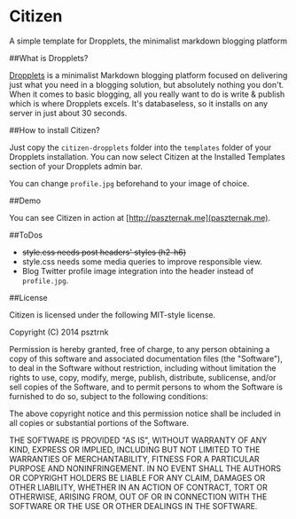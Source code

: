 Citizen
=======

A simple template for Dropplets, the minimalist markdown blogging platform

##What is Dropplets?

[Dropplets](https://github.com/circa75/dropplets) is a minimalist Markdown blogging platform focused on delivering just what you need in a blogging solution, but absolutely nothing you don't. When it comes to basic blogging, all you really want to do is write & publish which is where Dropplets excels. It's databaseless, so it installs on any server in just about 30 seconds. 

##How to install Citizen?

Just copy the `citizen-dropplets` folder into the `templates` folder of your Dropplets installation. You can now select Citizen at the Installed Templates section of your Dropplets admin bar.

You can change `profile.jpg` beforehand to your image of choice.

##Demo

You can see Citizen in action at [http://paszternak.me](paszternak.me).

##ToDos

- ~~style.css needs post headers' styles (h2-h6)~~
- style.css needs some media queries to improve responsible view.
- Blog Twitter profile image integration into the header instead of `profile.jpg`.

##License

Citizen is licensed under the following MIT-style license.

Copyright (C) 2014 psztrnk


Permission is hereby granted, free of charge, to any person obtaining a copy of this software and associated documentation files (the "Software"), to deal in the Software without restriction, including without limitation the rights to use, copy, modify, merge, publish, distribute, sublicense, and/or sell copies of the Software, and to permit persons to whom the Software is furnished to do so, subject to the following conditions:

The above copyright notice and this permission notice shall be included in all copies or substantial portions of the Software.

THE SOFTWARE IS PROVIDED "AS IS", WITHOUT WARRANTY OF ANY KIND, EXPRESS OR IMPLIED, INCLUDING BUT NOT LIMITED TO THE WARRANTIES OF MERCHANTABILITY, FITNESS FOR A PARTICULAR PURPOSE AND NONINFRINGEMENT. IN NO EVENT SHALL THE AUTHORS OR COPYRIGHT HOLDERS BE LIABLE FOR ANY CLAIM, DAMAGES OR OTHER LIABILITY, WHETHER IN AN ACTION OF CONTRACT, TORT OR OTHERWISE, ARISING FROM, OUT OF OR IN CONNECTION WITH THE SOFTWARE OR THE USE OR OTHER DEALINGS IN THE SOFTWARE.


